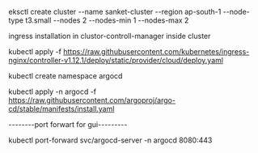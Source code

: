 eksctl create cluster --name sanket-cluster --region ap-south-1 --node-type t3.small --nodes 2 --nodes-min 1 --nodes-max 2

ingress installation in clustor-controll-manager inside cluster

kubectl apply -f https://raw.githubusercontent.com/kubernetes/ingress-nginx/controller-v1.12.1/deploy/static/provider/cloud/deploy.yaml

<!-- argocd -->

kubectl create namespace argocd

kubectl apply -n argocd -f https://raw.githubusercontent.com/argoproj/argo-cd/stable/manifests/install.yaml

--------port forwart for gui---------

kubectl port-forward svc/argocd-server -n argocd 8080:443